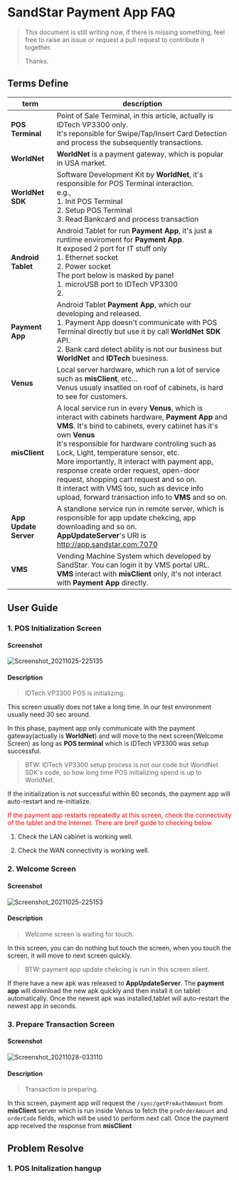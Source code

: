 # SandStar Payment App FAQ

> This document is still writing now, if there is missing something, feel free to raise an issue or request a pull request to contribute it together. 
>
> Thanks.

## Terms Define

| term                  | description                                                  |
| --------------------- | ------------------------------------------------------------ |
| **POS Terminal**      | Point of Sale Terminal, in this article, actually is IDTech VP3300 only.<br/>It's reponsible for Swipe/Tap/Insert Card Detection and process the subsequently transactions. |
| **WorldNet**          | **WorldNet** is a payment gateway, which is popular in USA market. |
| **WorldNet SDK**      | Software Development Kit by **WorldNet**, it's responsible for POS Terminal interaction.<br/>e.g.,<br/>1. Init POS Terminal<br/>2. Setup POS Terminal<br/>3. Read Bankcard and process transaction |
| **Android Tablet**    | Android Tablet for run **Payment App**, it's just a runtime enviroment for **Payment App**.<br/>It exposed 2 port for IT stuff only<br/>1. Ethernet socket<br/>2. Power socket<br/>The port below is masked by panel<br/>1. microUSB port to IDTech VP3300<br/>2. |
| **Payment App**       | Android Tablet **Payment App**, which our developing and released.<br/>1. Payment App doesn't communicate with POS Terminal directly but use it by call **WorldNet SDK** API.<br/>2. Bank card detect ability is not our business but **WorldNet** and **IDTech** buesiness.<br/> |
| **Venus**             | Local server hardware, which run a lot of service such as **misClient**, etc...<br/>Venus usualy insatlled on roof of cabinets, is hard to see for customers. |
| **misClient**         | A local service run in every **Venus**, which is interact with cabinets hardware, **Payment App** and **VMS**. It's bind to cabinets, every cabinet has it's own **Venus**<br/>It's responsible for hardware controling such as Lock, Light, temperature sensor, etc. <br/>More importantly, It interact with payment app, response create order request, open-door request, shopping cart request and so on.<br/>It interact with VMS too, such as device info upload, forward transaction info to **VMS** and so on. |
| **App Update Server** | A standlone service run in remote server, which is responsible for app update chekcing, app downloading and so on.<br/>**AppUpdateServer**'s URI is http://app.sandstar.com:7070 |
| **VMS**               | Vending Machine System which developed by SandStar. You can login it by VMS portal URL.<br/>**VMS** interact with **misClient** only, it's not interact with **Payment App** directly. |



## User Guide

### 1. POS Initialization Screen

#### Screenshot

![Screenshot_20211025-225135](./_media/01-pos-init.png)

#### Description

>  IDTech VP3300 POS is initializing.

This screen usually does not take a long time. In our test environment  usually need 30 sec around.

In this phase, payment app only communicate with the payment gateway(actually is **WorldNet**) and will move to the next screen(Welcome Screen) as long as **POS terminal** which is IDTech VP3300 was setup successful.

> BTW: IDTech VP3300 setup process is not our code but WorldNet SDK's code, so how long time POS initializing  spend is up to WorldNet.

If the initialization is not successful within 60 seconds, the payment app will auto-restart and re-initialize.

<span style="color:red">If the payment app restarts repeatedly at this screen, check the connectivity of the tablet and the Internet. There are breif guide to checking below<span/>

1. Check the LAN cabinet is working well.

2. Check the WAN connectivity is working well.

   

### 2. Welcome Screen

#### Screenshot

![Screenshot_20211025-225153](./_media/02-welcome.png)

#### Description

> Welcome screen is waiting for touch.

In this screen, you can do nothing but touch the screen, when you touch the screen, it will move to next screen quickly.

> BTW: payment app update chekcing is run in this screen slient.

If there have a new apk was released to **AppUpdateServer**. The **payment app** will download the new apk quickly and then install it on tablet automatically. Once the newest apk was installed,tablet will auto-restart the newest app in seconds.

### 3. Prepare Transaction Screen

#### Screenshot

![Screenshot_20211028-033110](./_media/03-transaction-prepareing.png)

#### Description

> Transaction is preparing.

In this screen, payment app will request the `/sync/getPreAuthAmount`  from **misClient** server which is run inside Venus to fetch the `preOrderAmount` and `orderCode` fields, which will be used to perform next call. Once the payment app received the response from **misClient**

## Problem Resolve

### 1.  POS Initalization hangup

   
